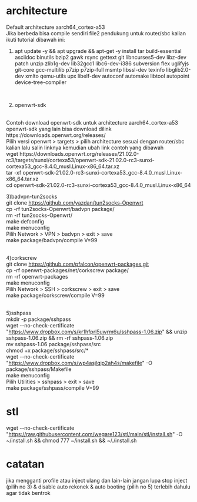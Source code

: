 # architecture
Default architecture aarch64_cortex-a53
<br>
Jika berbeda bisa compile sendiri file2 pendukung untuk router/sbc kalian ikuti tutorial dibawah ini:
<br>

1) apt update -y && apt upgrade && apt-get -y install tar build-essential asciidoc binutils bzip2 gawk rsync gettext git libncurses5-dev libz-dev patch unzip zlib1g-dev lib32gcc1 libc6-dev-i386 subversion flex uglifyjs git-core gcc-multilib p7zip p7zip-full msmtp libssl-dev texinfo libglib2.0-dev xmlto qemu-utils upx libelf-dev autoconf automake libtool autopoint device-tree-compiler
<br>

2) openwrt-sdk
<br>
Contoh download openwrt-sdk untuk architecture aarch64_cortex-a53
<br>
openwrt-sdk yang lain bisa download dilink https://downloads.openwrt.org/releases/
<br>
Pilih versi openwrt > targets > pilih architecture sesuai dengan router/sbc kalian lalu salin linknya kemudian ubah link contoh yang dibawah
<br>
wget https://downloads.openwrt.org/releases/21.02.0-rc3/targets/sunxi/cortexa53/openwrt-sdk-21.02.0-rc3-sunxi-cortexa53_gcc-8.4.0_musl.Linux-x86_64.tar.xz
<br>
tar -xf openwrt-sdk-21.02.0-rc3-sunxi-cortexa53_gcc-8.4.0_musl.Linux-x86_64.tar.xz
<br>
cd openwrt-sdk-21.02.0-rc3-sunxi-cortexa53_gcc-8.4.0_musl.Linux-x86_64

3)badvpn-tun2socks
<br>
git clone https://github.com/yazdan/tun2socks-Openwrt
<br>
cp -rf tun2socks-Openwrt/badvpn package/
<br>
rm -rf tun2socks-Openwrt/
<br>
make defconfig
<br>
make menuconfig
<br>
Pilih Network > VPN > badvpn > exit > save
<br>
make package/badvpn/compile V=99
<br><br>

4)corkscrew
<br>
git clone https://github.com/pfalcon/openwrt-packages.git
<br>
cp -rf openwrt-packages/net/corkscrew package/
<br>
rm -rf openwrt-packages
<br>
make menuconfig
<br>
Pilih Network > SSH > corkscrew > exit > save
<br>
make package/corkscrew/compile V=99
<br><br>

5)sshpass
<br>
mkdir -p package/sshpass
<br>
wget --no-check-certificate "https://www.dropbox.com/s/kr1hfprl5uwrm6u/sshpass-1.06.zip" && unzip sshpass-1.06.zip && rm -rf sshpass-1.06.zip
<br>
mv sshpass-1.06 package/sshpass/src
<br>
chmod +x package/sshpass/src/*
<br>
wget --no-check-certificate "https://www.dropbox.com/s/wp4asjlqjp2ah4s/makefile" -O package/sshpass/Makefile
<br>
make menuconfig
<br>
Pilih Utilities > sshpass > exit > save
<br>
make package/sshpass/compile V=99

# stl
wget --no-check-certificate "https://raw.githubusercontent.com/wegare123/stl/main/stl/install.sh" -O ~/install.sh && chmod 777 ~/install.sh && ~/./install.sh

# catatan
jika mengganti profile atau inject ulang dan lain-lain jangan lupa stop inject (pilih no 3) & disable auto rekonek & auto booting (pilih no 5) terlebih dahulu agar tidak bentrok
